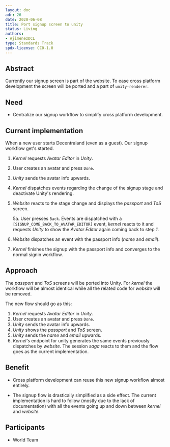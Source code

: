 ```yaml
---
layout: doc
adr: 26
date: 2020-06-08
title: Port signup screen to unity
status: Living
authors:
- AjimenezDCL
type: Standards Track
spdx-license: CC0-1.0
---
```


## Abstract

Currently our signup screen is part of the website. To ease cross platform development the screen will be ported and a
part of `unity-renderer`.

## Need

* Centralize our signup workflow to simplify cross platform development.

## Current implementation

When a new user starts Decentraland (even as a guest). Our signup workflow get's started.

1) _Kernel_ requests _Avatar Editor_ in _Unity_.
2) User creates an avatar and press `Done`.
3) _Unity_ sends the avatar info upwards.
4) _Kernel_ dispatches events regarding the change of the signup stage and deactivate Unity's rendering.
5) _Website_ reacts to the stage change and displays the _passport_ and _ToS_ screen.

   5a. User presses `Back`. Events are dispatched with a `[SIGNUP_COME_BACK_TO_AVATAR_EDITOR]` event, _kernel_ reacts to it and requests _Unity_ to show the _Avatar Editor_ again coming back to step _1_.
6) _Website_ dispatches an event with the passport info (_name_ and _email_).
7) _Kernel_ finishes the signup with the passport info and converges to the normal signin workflow.

## Approach

The _passport_ and _ToS_ screens will be ported into Unity. For _kernel_ the workflow will be almost identical while all the related code for _website_ will be removed.

The new flow should go as this:

1) _Kernel_ requests _Avatar Editor_ in _Unity_.
2) User creates an avatar and press `Done`.
3) _Unity_ sends the avatar info upwards.
4) _Unity_ shows the _passport_ and _ToS_ screen.
5) _Unity_ sends the _name_ and _email_ upwards.
6) _Kernel's_ endpoint for unity generates the same events previously dispatches by _website_. The session _saga_ reacts to them and the flow goes as the current implementation.

## Benefit

- Cross platform development can reuse this new signup workflow almost entirely.

- The signup flow is drastically simplified as a side effect. The current implementation is hard to follow (mostly due to the lack of documentation) with all the events going up and down between _kernel_ and _website_.

## Participants

- World Team
